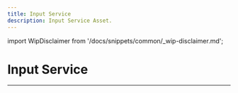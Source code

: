 ```yaml
---
title: Input Service
description: Input Service Asset. 
---
```


import WipDisclaimer from '/docs/snippets/common/_wip-disclaimer.md';

# Input Service

---

<WipDisclaimer></WipDisclaimer>
